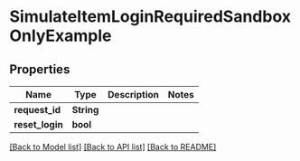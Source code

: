# SimulateItemLoginRequiredSandboxOnlyExample

## Properties

Name | Type | Description | Notes
------------ | ------------- | ------------- | -------------
**request_id** | **String** |  | 
**reset_login** | **bool** |  | 

[[Back to Model list]](../README.md#documentation-for-models) [[Back to API list]](../README.md#documentation-for-api-endpoints) [[Back to README]](../README.md)


